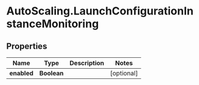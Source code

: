 # AutoScaling.LaunchConfigurationInstanceMonitoring

## Properties

Name | Type | Description | Notes
------------ | ------------- | ------------- | -------------
**enabled** | **Boolean** |  | [optional] 



